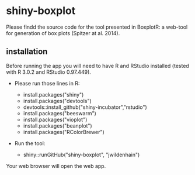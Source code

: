 shiny-boxplot
=============

Please findd the source code for the tool presented in BoxplotR: a web-tool for generation of box plots (Spitzer at al. 2014).

installation
------------

Before running the app you will need to have R and RStudio installed (tested with R 3.0.2 and RStudio 0.97.449).

- Please run those lines in R:
  - install.packages("shiny")
  - install.packages("devtools")
  - devtools::install_github("shiny-incubator","rstudio")
  - install.packages("beeswarm")
  - install.packages("vioplot")
  - install.packages("beanplot")
  - install.packages("RColorBrewer")

- Run the tool:
  - shiny::runGitHub("shiny-boxplot", "jwildenhain")

Your web browser will open the web app.

